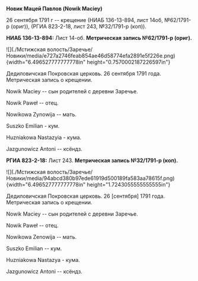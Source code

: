 **Новик Мацей Павлов (Nowik Maciey)**

26 сентября 1791 г -- крещение (НИАБ 136-13-894, лист 14об, №62/1791-р
(ориг)), (РГИА 823-2-18, лист 243, №32/1791-р (коп)).

**НИАБ 136-13-894:** Лист 14-об. **Метрическая запись №62/1791-р
(ориг).**

![](./Мстижская волость/Заречье/Новики/media/e727a2746feab854ae46d58774efa2891e5f226e.png){width="6.496527777777778in"
height="0.7570002187226597in"}

Дедиловичская Покровская церковь. 26 сентября 1791 года. Метрическая
запись о крещении.

Nowik Maciey -- сын родителей с деревни Заречье.

Nowik Paweł -- отец.

Nowikowa Zynowija -- мать.

Suszko Emilian - кум.

Huzniakowa Nastazyia - кума.

Jazgunowicz Antoni -- ксёндз.

**РГИА 823-2-18:** Лист 243. **Метрическая запись №32/1791-р (коп).**

![](./Мстижская волость/Заречье/Новики/media/94abcd380b97ede61919d500189fa583aa78615f.png){width="6.496527777777778in"
height="1.7243055555555555in"}

Дедиловичская Покровская церковь. 26 \[сентября\] 1791 года. Метрическая
запись о крещении.

Nowik Maciey -- сын родителей с деревни Заречье.

Nowik Paweł -- отец.

Nowikowa Zenowija -- мать.

Suszko Emilian -- кум.

Huzniakowa Nastazya - кума.

Jazgunowicz Antoni -- ксёндз.
